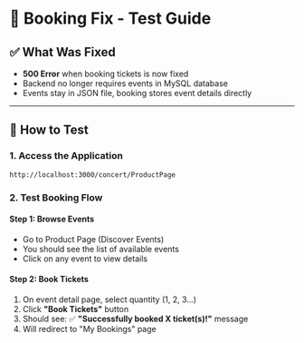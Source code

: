 # 🎯 Booking Fix - Test Guide

## ✅ What Was Fixed
- **500 Error** when booking tickets is now fixed
- Backend no longer requires events in MySQL database
- Events stay in JSON file, booking stores event details directly

---

## 🧪 How to Test

### 1. Access the Application
```
http://localhost:3000/concert/ProductPage
```

### 2. Test Booking Flow

#### Step 1: Browse Events
- Go to Product Page (Discover Events)
- You should see the list of available events
- Click on any event to view details

#### Step 2: Book Tickets
1. On event detail page, select quantity (1, 2, 3...)
2. Click **"Book Tickets"** button
3. Should see: ✅ **"Successfully booked X ticket(s)!"** message
4. Will redirect to "My Bookings" page

